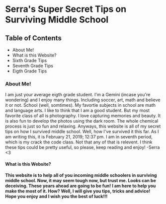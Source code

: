 <!DOCTYPE html>
<html>
    <head>
        <meta charset="utf-8">
        <title>New Webpage</title>
    </head>
    <body>
        <h1>Serra's Super Secret Tips on Surviving Middle School</h1>
        <h2>Table of Contents</h2>
        <ul>
            <li>About Me!</li> 
            <li>What is this Website?</li>
            <li>Sixth Grade Tips</li>
            <li>Seventh Grade Tips</li>
            <li>Eigth Grade Tips </li>
        </ul>
        <h3>About Me!</h3>
        <p>I am just your average eigth grade student. I'm a Gemini (incase you're wondering) and I enjoy many things. Including soccer, art, math and believe it or not. School (well, somtimes). My favortie subjects in school are math and language arts. I like to think that I am a good student. But my most favorite class of all is photography. I love capturing memories and beauty. It is also fun to develop the photos using the dark room. The whole chemical process is just so fun and relaxing. Anyways, this website is all of my secret tips on how I survived middle school. Well, how I've survived it this far. As I am writing this, it is February 21, 2019; 12:37 pm. I am in seventh period, which is my crack the code class. Not that any of that is relevent. I think these tips could be pretty useful, so please, keep reading and enjoy! -Serra <3</p> 
        <h4>What is this Website?<h4>
             <p>This website is to help all of you incoming middle schoolers in surviving middle school. Now, it may seem tough now, but trust me. Looks can be deceiving. These years ahead are going to be fun! I am here to help you make the most of it. How? Well, I will give you tips, tricks and advice! Hope you enjoy and I wish you the best of luck!!! </p>
    </body>
</html>
